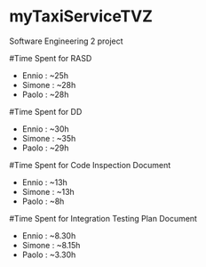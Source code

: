 # myTaxiServiceTVZ
Software Engineering 2 project





#Time Spent for RASD
* Ennio : ~25h
* Simone : ~28h
* Paolo : ~28h

#Time Spent for DD
* Ennio : ~30h
* Simone : ~35h
* Paolo : ~29h

#Time Spent for Code Inspection Document 
* Ennio : ~13h
* Simone : ~13h
* Paolo : ~8h

#Time Spent for Integration Testing Plan Document 
* Ennio : ~8.30h
* Simone : ~8.15h
* Paolo : ~3.30h


